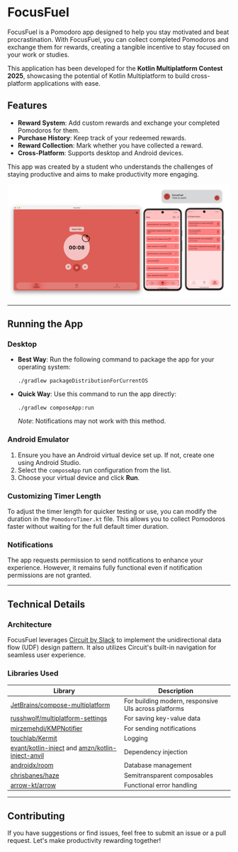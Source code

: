 # FocusFuel

FocusFuel is a Pomodoro app designed to help you stay motivated and beat procrastination. With FocusFuel, you can collect completed Pomodoros and exchange them for rewards, creating a tangible incentive to stay focused on your work or studies.

This application has been developed for the **Kotlin Multiplatform Contest 2025**, showcasing the potential of Kotlin Multiplatform to build cross-platform applications with ease.

## Features
- **Reward System**: Add custom rewards and exchange your completed Pomodoros for them.
- **Purchase History**: Keep track of your redeemed rewards.
- **Reward Collection**: Mark whether you have collected a reward.
- **Cross-Platform**: Supports desktop and Android devices.

This app was created by a student who understands the challenges of staying productive and aims to make productivity more engaging.

![App Screenshot](art/pomodoro.png)

---

## Running the App

### Desktop
- **Best Way**: Run the following command to package the app for your operating system:
  ```
  ./gradlew packageDistributionForCurrentOS
  ```
- **Quick Way**: Use this command to run the app directly:
  ```
  ./gradlew composeApp:run
  ```
  *Note*: Notifications may not work with this method.

### Android Emulator
1. Ensure you have an Android virtual device set up. If not, create one using Android Studio.
2. Select the `composeApp` run configuration from the list.
3. Choose your virtual device and click **Run**.

### Customizing Timer Length
To adjust the timer length for quicker testing or use, you can modify the duration in the `PomodoroTimer.kt` file. This allows you to collect Pomodoros faster without waiting for the full default timer duration.

### Notifications
The app requests permission to send notifications to enhance your experience. However, it remains fully functional even if notification permissions are not granted.

---

## Technical Details

### Architecture
FocusFuel leverages [Circuit by Slack](https://slackhq.github.io/circuit/) to implement the unidirectional data flow (UDF) design pattern. It also utilizes Circuit's built-in navigation for seamless user experience.

### Libraries Used
| Library                                                                                                                                   | Description                                          |
|-------------------------------------------------------------------------------------------------------------------------------------------|------------------------------------------------------|
| [JetBrains/compose-multiplatform](https://github.com/JetBrains/compose-multiplatform)                                                     | For building modern, responsive UIs across platforms |
| [russhwolf/multiplatform-settings](https://github.com/russhwolf/multiplatform-settings)                                                   | For saving key-value data                            |
| [mirzemehdi/KMPNotifier](https://github.com/mirzemehdi/KMPNotifier/)                                                                      | For sending notifications                            |
| [touchlab/Kermit](https://github.com/touchlab/Kermit)                                                                                     | Logging                                              |
| [evant/kotlin-inject](https://github.com/evant/kotlin-inject) and [amzn/kotlin-inject-anvil](https://github.com/amzn/kotlin-inject-anvil) | Dependency injection                                 |
| [androidx/room](https://developer.android.com/jetpack/androidx/releases/room)                                                             | Database management                                  |
| [chrisbanes/haze](https://github.com/chrisbanes/haze)                                                                                     | Semitransparent composables                          |
| [arrow-kt/arrow](https://github.com/arrow-kt/arrow)                                                                                       | Functional error handling                            |

---

## Contributing
If you have suggestions or find issues, feel free to submit an issue or a pull request. Let's make productivity rewarding together!

